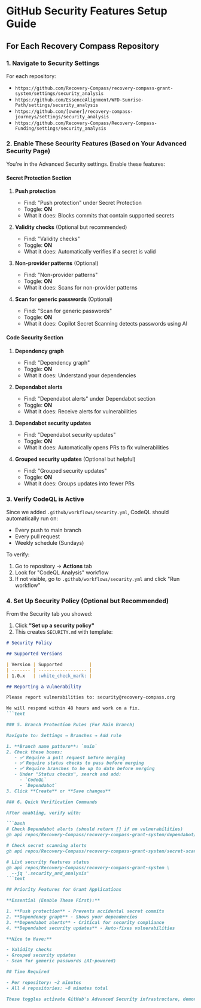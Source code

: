 # GitHub Security Features Setup Guide

## For Each Recovery Compass Repository

### 1. Navigate to Security Settings

For each repository:

- `https://github.com/Recovery-Compass/recovery-compass-grant-system/settings/security_analysis`
- `https://github.com/EssenceAlignment/WFD-Sunrise-Path/settings/security_analysis`
- `https://github.com/[owner]/recovery-compass-journeys/settings/security_analysis`
- `https://github.com/Recovery-Compass/Recovery-Compass-Funding/settings/security_analysis`

### 2. Enable These Security Features (Based on Your Advanced Security Page)

You're in the Advanced Security settings. Enable these features:

#### **Secret Protection Section**

1. **Push protection**
   - Find: "Push protection" under Secret Protection
   - Toggle: **ON**
   - What it does: Blocks commits that contain supported secrets

2. **Validity checks** (Optional but recommended)
   - Find: "Validity checks"
   - Toggle: **ON**
   - What it does: Automatically verifies if a secret is valid

3. **Non-provider patterns** (Optional)
   - Find: "Non-provider patterns"
   - Toggle: **ON**
   - What it does: Scans for non-provider patterns

4. **Scan for generic passwords** (Optional)
   - Find: "Scan for generic passwords"
   - Toggle: **ON**
   - What it does: Copilot Secret Scanning detects passwords using AI

#### **Code Security Section**

1. **Dependency graph**
   - Find: "Dependency graph"
   - Toggle: **ON**
   - What it does: Understand your dependencies

2. **Dependabot alerts**
   - Find: "Dependabot alerts" under Dependabot section
   - Toggle: **ON**
   - What it does: Receive alerts for vulnerabilities

3. **Dependabot security updates**
   - Find: "Dependabot security updates"
   - Toggle: **ON**
   - What it does: Automatically opens PRs to fix vulnerabilities

4. **Grouped security updates** (Optional but helpful)
   - Find: "Grouped security updates"
   - Toggle: **ON**
   - What it does: Groups updates into fewer PRs

### 3. Verify CodeQL is Active

Since we added `.github/workflows/security.yml`, CodeQL should automatically run on:

- Every push to main branch
- Every pull request
- Weekly schedule (Sundays)

To verify:

1. Go to repository → **Actions** tab
2. Look for "CodeQL Analysis" workflow
3. If not visible, go to `.github/workflows/security.yml` and click "Run workflow"

### 4. Set Up Security Policy (Optional but Recommended)

From the Security tab you showed:

1. Click **"Set up a security policy"**
2. This creates `SECURITY.md` with template:

```markdown
# Security Policy

## Supported Versions

| Version | Supported          |
| ------- | ------------------ |
| 1.0.x   | :white_check_mark: |

## Reporting a Vulnerability

Please report vulnerabilities to: security@recovery-compass.org

We will respond within 48 hours and work on a fix.
```text

### 5. Branch Protection Rules (For Main Branch)

Navigate to: Settings → Branches → Add rule

1. **Branch name pattern**: `main`
2. Check these boxes:
   - ✅ Require a pull request before merging
   - ✅ Require status checks to pass before merging
   - ✅ Require branches to be up to date before merging
   - Under "Status checks", search and add:
     - `CodeQL`
     - `Dependabot`
3. Click **Create** or **Save changes**

### 6. Quick Verification Commands

After enabling, verify with:

```bash
# Check Dependabot alerts (should return [] if no vulnerabilities)
gh api repos/Recovery-Compass/recovery-compass-grant-system/dependabot/alerts

# Check secret scanning alerts
gh api repos/Recovery-Compass/recovery-compass-grant-system/secret-scanning/alerts

# List security features status
gh api repos/Recovery-Compass/recovery-compass-grant-system \
  --jq '.security_and_analysis'
```text

## Priority Features for Grant Applications

**Essential (Enable These First):**

1. **Push protection** - Prevents accidental secret commits
2. **Dependency graph** - Shows your dependencies
3. **Dependabot alerts** - Critical for security compliance
4. **Dependabot security updates** - Auto-fixes vulnerabilities

**Nice to Have:**

- Validity checks
- Grouped security updates
- Scan for generic passwords (AI-powered)

## Time Required

- Per repository: ~2 minutes
- All 4 repositories: ~8 minutes total

These toggles activate GitHub's Advanced Security infrastructure, demonstrating to grant reviewers that Recovery Compass uses enterprise-grade security practices.
